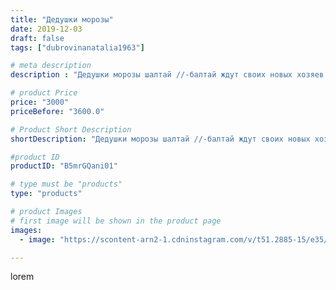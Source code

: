 ```yaml
---
title: "Дедушки морозы"
date: 2019-12-03
draft: false
tags: ["dubrovinanatalia1963"]

# meta description
description : "Дедушки морозы шалтай //-балтай ждут своих новых хозяев.Снегурочки на подходе"

# product Price
price: "3000"
priceBefore: "3600.0"

# Product Short Description
shortDescription: "Дедушки морозы шалтай //-балтай ждут своих новых хозяев.Снегурочки на подходе"

#product ID
productID: "B5mrGQani01"

# type must be "products"
type: "products"

# product Images
# first image will be shown in the product page
images:
  - image: "https://scontent-arn2-1.cdninstagram.com/v/t51.2885-15/e35/73033587_157029068860555_3045087842856843488_n.jpg?se=7&tp=1&_nc_ht=scontent-arn2-1.cdninstagram.com&_nc_cat=107&_nc_ohc=n_w1HgZpzbwAX873XDV&ccb=7-4&oh=073caabb48e9e02d187612e8fd8ad994&oe=60849BC1&ig_cache_key=MjE5MDYyNzgxMjk0Mzk2OTU5MA%3D%3D.2-ccb7-4"

---
```

lorem
